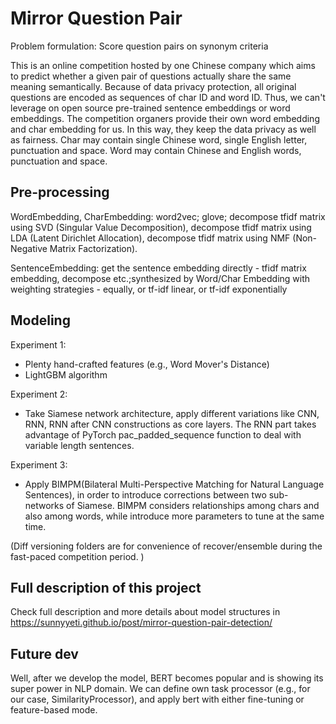 # Mirror Question Pair

Problem formulation: Score question pairs on synonym criteria

This is an online competition hosted by one Chinese company which aims to predict whether a given pair of questions actually share the same meaning semantically. Because of data privacy protection, all original questions are encoded as sequences of char ID and word ID. Thus, we can't leverage on open source pre-trained sentence embeddings or word embeddings. The competition organers provide their own word embedding and char embedding for us. In this way, they keep the data privacy as well as fairness. 
Char may contain single Chinese word, single English letter, punctuation and space. Word may contain Chinese and English words, punctuation and space.

## Pre-processing
WordEmbedding, CharEmbedding: word2vec; glove; decompose tfidf matrix using SVD (Singular Value Decomposition), decompose tfidf matrix using LDA (Latent Dirichlet Allocation), decompose tfidf matrix using NMF (Non-Negative Matrix Factorization). 

SentenceEmbedding: get the sentence embedding directly - tfidf matrix embedding, decompose etc.;synthesized by Word/Char Embedding with weighting strategies - equally, or tf-idf linear, or tf-idf exponentially

## Modeling

Experiment 1: 
- Plenty hand-crafted features (e.g., Word Mover's Distance)
- LightGBM algorithm

Experiment 2:
- Take Siamese network architecture, apply different variations like CNN, RNN, RNN after CNN constructions as core layers.
The RNN part takes advantage of PyTorch pac_padded_sequence function to deal with variable length sentences. 

Experiment 3:
- Apply BIMPM(Bilateral Multi-Perspective Matching for Natural Language Sentences), in order to introduce corrections between two sub-networks of Siamese. BIMPM considers relationships among chars and also among words, while introduce more parameters to tune at the same time. 

(Diff versioning folders are for convenience of recover/ensemble during the fast-paced competition period. )

## Full description of this project
Check full description and more details about model structures in https://sunnyyeti.github.io/post/mirror-question-pair-detection/

## Future dev
Well, after we develop the model, BERT becomes popular and is showing its super power in NLP domain. 
We can define own task processor (e.g., for our case, SimilarityProcessor), and apply bert with either fine-tuning or feature-based mode. 
